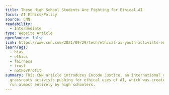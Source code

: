 ```yaml
---
title: These High School Students Are Fighting for Ethical AI
focus: AI Ethics/Policy
source: CNN
readability:
  - Intermediate
type: Website Article
openSource: false
link: https://www.cnn.com/2021/09/29/tech/ethical-ai-youth-activists-encode-justice/index.html
learnTags:
  - bias
  - ethics
  - fairness
  - trust
  - notForProfit
summary: This CNN article introduces Encode Justice, an international group of
  grassroots activists pushing for ethical uses of AI, which was created and is
  run almost entirely by high schoolers.
---
```

